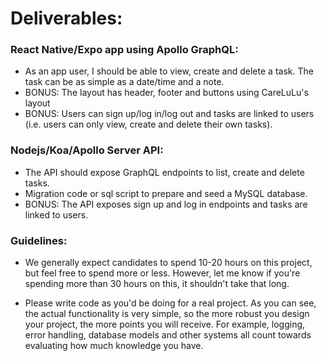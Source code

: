 # Deliverables:

### React Native/Expo app using Apollo GraphQL:

- As an app user, I should be able to view, create and delete a task. The task can be as simple as a date/time and a note.
- BONUS: The layout has header, footer and buttons using CareLuLu's layout
- BONUS: Users can sign up/log in/log out and tasks are linked to users (i.e. users can only view, create and delete their own tasks).

### Nodejs/Koa/Apollo Server API:

- The API should expose GraphQL endpoints to list, create and delete tasks.
- Migration code or sql script to prepare and seed a MySQL database.
- BONUS: The API exposes sign up and log in endpoints and tasks are linked to users.

### Guidelines:

- We generally expect candidates to spend 10-20 hours on this project, but feel free to spend more or less. However, let me know if you're spending more than 30 hours on this, it shouldn't take that long.

- Please write code as you'd be doing for a real project. As you can see, the actual functionality is very simple, so the more robust you design your project, the more points you will receive. For example, logging, error handling, database models and other systems all count towards evaluating how much knowledge you have.